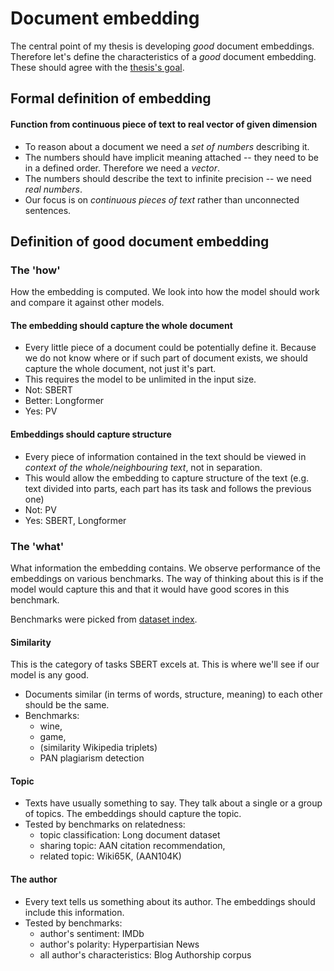 [datasets]: datasets.md
[goal]: goal.md
# Document embedding

The central point of my thesis is developing *good* document embeddings.
Therefore let's define the characteristics of a *good* document embedding. These
should agree with the [thesis's goal][goal].

## Formal definition of embedding
#### Function from continuous piece of text to real vector of given dimension

- To reason about a document we need a *set of numbers* describing it.
- The numbers should have implicit meaning attached -- they need to be in a
  defined order. Therefore we need a *vector*.
- The numbers should describe the text to infinite precision -- we need *real
  numbers*.
- Our focus is on *continuous pieces of text* rather than unconnected sentences.

## Definition of good document embedding

### The 'how'

How the embedding is computed. We look into how the model should work and
compare it against other models.


#### The embedding should capture the whole document

- Every little piece of a document could be potentially define it. Because we do
  not know where or if such part of document exists, we should capture the whole
  document, not just it's part.
- This requires the model to be unlimited in the input size.
- Not: SBERT
- Better: Longformer
- Yes: PV

#### Embeddings should capture structure

- Every piece of information contained in the text should be viewed in *context
  of the whole/neighbouring text*, not in separation.
- This would allow the embedding to capture structure of the text (e.g. text
  divided into parts, each part has its task and follows the previous one)
- Not: PV
- Yes: SBERT, Longformer

### The 'what'

What information the embedding contains. We observe performance of the
embeddings on various benchmarks. The way of thinking about this is if the model
would capture this and that it would have good scores in this benchmark.

Benchmarks were picked from [dataset index][datasets].

#### Similarity

This is the category of tasks SBERT excels at. This is where we'll see if our
model is any good.

- Documents similar (in terms of words, structure, meaning) to each other should
  be the same.
- Benchmarks:
    - wine,
    - game,
    - (similarity Wikipedia triplets)
    - PAN plagiarism detection

#### Topic

- Texts have usually something to say. They talk about a single or a group of
  topics. The embeddings should capture the topic.
- Tested by benchmarks on relatedness:
    - topic classification: Long document dataset
    - sharing topic: AAN citation recommendation,
    - related topic: Wiki65K, (AAN104K)

#### The author

- Every text tells us something about its author. The embeddings should include
  this information.
- Tested by benchmarks:
    - author's sentiment: IMDb
    - author's polarity: Hyperpartisian News
    - all author's characteristics: Blog Authorship corpus
